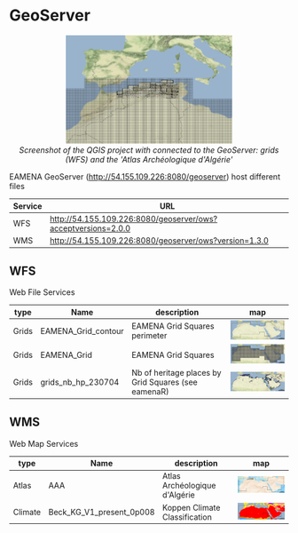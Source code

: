 # GeoServer

<p align="center">
  <img alt="img-name" src="../www/gis-qgis-geoserver-example.png" width="300">
  <br>
    <em>Screenshot of the QGIS project with connected to the GeoServer: grids (WFS) and the 'Atlas Archéologique d'Algérie'</em>
</p>


EAMENA GeoServer (http://54.155.109.226:8080/geoserver) host different files

| Service  	|  URL 	|
|---	|---	|
| WFS  	|  http://54.155.109.226:8080/geoserver/ows?acceptversions=2.0.0 	|
| WMS 	|  http://54.155.109.226:8080/geoserver/ows?version=1.3.0 	|

## WFS

Web File Services

| type | Name  	|   description	| map |
|---	|---	|---	|--- |
| Grids | EAMENA_Grid_contour  	| EAMENA Grid Squares perimeter	| <img alt="img-name" src="../www/geoserver-map-wfs-gs-contour.png" width="250"> |
| Grids | EAMENA_Grid  	|  EAMENA Grid Squares 	| <img alt="img-name" src="../www/geoserver-map-wfs-gs.png" width="250"> |
| Grids | grids_nb_hp_230704  |  Nb of heritage places by Grid Squares (see eamenaR) 	|  <img alt="img-name" src="../www/geoserver-map-wfs-gs-nb-hp.png" width="250"> |

## WMS

Web Map Services

| type | Name  	|   description	| map |
|---	|---	|---	|--- |
| Atlas | AAA  	| Atlas Archéologique d'Algérie	| <img alt="img-name" src="../www/geoserver-map-wms-aaa.png" width="250"> |
| Climate | Beck_KG_V1_present_0p008  	| Koppen Climate Classification	| <img alt="img-name" src="../www/geoserver-map-wms-koppen.png" width="250"> |



